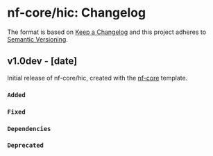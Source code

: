 # nf-core/hic: Changelog

The format is based on [Keep a Changelog](http://keepachangelog.com/en/1.0.0/)
and this project adheres to [Semantic Versioning](http://semver.org/spec/v2.0.0.html).

## v1.0dev - [date]

Initial release of nf-core/hic, created with the [nf-core](http://nf-co.re/) template.

### `Added`

### `Fixed`

### `Dependencies`

### `Deprecated`
